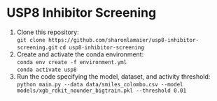 # USP8 Inhibitor Screening
1. Clone this repository: <br>
   ````git clone https://github.com/sharonlamaier/usp8-inhibitor-screening.git````
   ````cd usp8-inhibitor-screening````
3. Create and activate the conda environment: <br>
   ````conda env create -f environment.yml```` <br>
   ````conda activate usp8````
4. Run the code specifying the model, dataset, and activity threshold: <br>
   ````python main.py --data data/smiles_colombo.csv --model models/xgb_rdkit_nounder_bigtrain.pkl --threshold 0.01````
